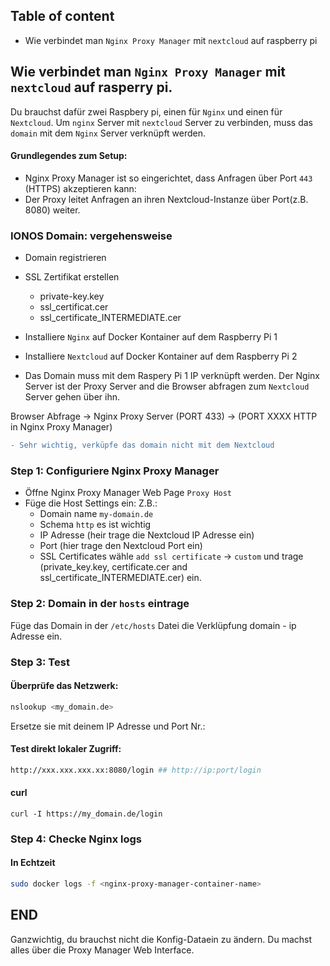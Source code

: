 ## Table of content
* Wie verbindet man `Nginx Proxy Manager` mit `nextcloud` auf raspberry pi


## Wie verbindet man `Nginx Proxy Manager` mit `nextcloud` auf rasperry pi.

Du brauchst dafür zwei Raspbery pi, einen für `Nginx` und einen für `Nextcloud`. Um `nginx` Server mit `nextcloud` Server zu verbinden, muss das `domain` mit dem `Nginx` Server verknüpft werden.

#### Grundlegendes zum Setup:
* Nginx Proxy Manager ist so eingerichtet, dass Anfragen über Port `443` (HTTPS) akzeptieren kann:
* Der Proxy leitet Anfragen an ihren Nextcloud-Instanze über Port(z.B. 8080) weiter.

### IONOS Domain: vergehensweise
* Domain registrieren
* SSL Zertifikat erstellen
  * private-key.key
  * ssl_certificat.cer
  * ssl_certificate_INTERMEDIATE.cer

* Installiere `Nginx` auf Docker Kontainer auf dem Raspberry Pi 1
* Installiere `Nextcloud` auf Docker Kontainer  auf dem Raspberry Pi 2
* Das Domain muss mit dem Raspery Pi 1 IP verknüpft werden. Der Nginx Server ist der Proxy Server and die Browser abfragen zum `Nextcloud` Server gehen über ihn.

Browser Abfrage -> Nginx Proxy Server (PORT 433) -> (PORT XXXX HTTP in Nginx Proxy Manager)

```diff
- Sehr wichtig, verküpfe das domain nicht mit dem Nextcloud
```

### Step 1: Configuriere Nginx Proxy Manager
* Öffne Nginx Proxy Manager Web Page `Proxy Host`
* Füge die Host Settings ein:
  Z.B.:
  * Domain name `my-domain.de`
  * Schema `http` es ist wichtig
  * IP Adresse (heir trage die Nextcloud IP Adresse ein)
  * Port (hier trage den Nextcloud Port ein)
  * SSL Certificates wähle `add ssl certificate` -> `custom` und trage (private_key.key, certificate.cer and ssl_certificate_INTERMEDIATE.cer) ein.
### Step 2: Domain in der `hosts` eintrage

Füge das Domain in der `/etc/hosts` Datei die Verklüpfung domain - ip Adresse ein.

### Step 3: Test

#### Überprüfe das Netzwerk:

```bash
nslookup <my_domain.de>
```

Ersetze sie mit deinem IP Adresse und Port Nr.: 

#### Test direkt lokaler Zugriff:

```bash
http://xxx.xxx.xxx.xx:8080/login ## http://ip:port/login
```

#### curl

```
curl -I https://my_domain.de/login
```

### Step 4: Checke Nginx logs

#### In Echtzeit

```bash
sudo docker logs -f <nginx-proxy-manager-container-name>

```

## END

Ganzwichtig, du brauchst nicht die Konfig-Dataein zu ändern. Du machst alles über die Proxy Manager Web Interface.
